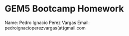 # GEM5 Bootcamp Homework

Name: Pedro Ignacio Perez Vargas
Email: pedroignacioperezvargas(at)gmail.com
